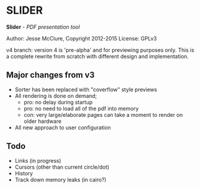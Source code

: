 # SLIDER

**Slider** - *PDF presentation tool*

Author: Jesse McClure, Copyright 2012-2015
License: GPLv3

v4 branch: version 4 is 'pre-alpha' and for previewing purposes only.  This is a
complete rewrite from scratch with different design and implementation.

## Major changes from v3

- Sorter has been replaced with "coverflow" style previews
- All rendering is done on demand;
	- pro: no delay during startup
	- pro: no need to load all of the pdf into memory
	- con: very large/elaborate pages can take a moment to render on older hardware
- All new approach to user configuration

## Todo

- Links (in progress)
- Cursors (other than current circle/dot)
- History
- Track down memory leaks (in cairo?)

